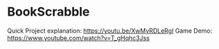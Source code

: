 # BookScrabble

Quick Project explanation: https://youtu.be/XwMyRDLeRgI
Game Demo: https://www.youtube.com/watch?v=T_gHqhc3Jss
